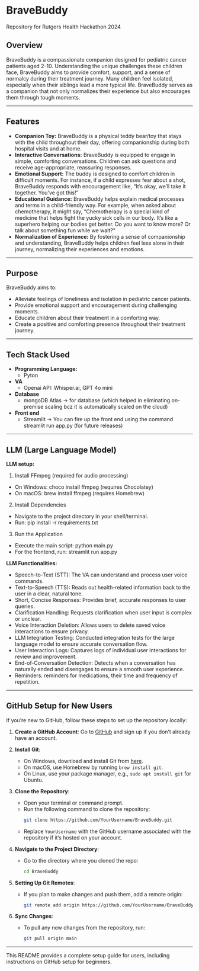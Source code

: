 # BraveBuddy 

Repository for Rutgers Health Hackathon 2024

## Overview
BraveBuddy is a compassionate companion designed for pediatric cancer patients aged 2-10. Understanding the unique challenges these children face, BraveBuddy aims to provide comfort, support, and a sense of normalcy during their treatment journey. Many children feel isolated, especially when their siblings lead a more typical life. BraveBuddy serves as a companion that not only normalizes their experience but also encourages them through tough moments.

---

## Features
- **Companion Toy:** BraveBuddy is a physical teddy bear/toy that stays with the child throughout their day, offering companionship during both hospital visits and at home.
- **Interactive Conversations:** BraveBuddy is equipped to engage in simple, comforting conversations. Children can ask questions and receive age-appropriate, reassuring responses.
- **Emotional Support:** The buddy is designed to comfort children in difficult moments. For instance, if a child expresses fear about a shot, BraveBuddy responds with encouragement like, “It’s okay, we’ll take it together. You’ve got this!”
- **Educational Guidance:** BraveBuddy helps explain medical processes and terms in a child-friendly way. For example, when asked about chemotherapy, it might say, “Chemotherapy is a special kind of medicine that helps fight the yucky sick cells in our body. It’s like a superhero helping our bodies get better. Do you want to know more? Or talk about something fun while we wait?”
- **Normalization of Experience:** By fostering a sense of companionship and understanding, BraveBuddy helps children feel less alone in their journey, normalizing their experiences and emotions.

---

## Purpose
BraveBuddy aims to:
  - Alleviate feelings of loneliness and isolation in pediatric cancer patients.
  - Provide emotional support and encouragement during challenging moments.
  - Educate children about their treatment in a comforting way.
  - Create a positive and comforting presence throughout their treatment journey.

---

## Tech Stack Used
- **Programming Language:**
  - Pyton
- **VA**
  - Openai API: Whisper.ai, GPT 4o mini
- **Database**
  - mongoDB Atlas -> for database (which helped in eliminating on-premise scaling bcz it is automatically scaled on the cloud)
- **Front end**
  - Streamlit -> You can fire up the front end using the command streamlit run app.py (for future releases)

---

## LLM (Large Language Model)
**LLM setup:**

1. Install FFmpeg (required for audio processing)
  - On Windows: choco install ffmpeg (requires Chocolatey)
  - On macOS: brew install ffmpeg (requires Homebrew)
2. Install Dependencies
  - Navigate to the project directory in your shell/terminal.
  - Run: pip install -r requirements.txt
3. Run the Application
  - Execute the main script: python main.py
  - For the frontend, run: streamlit run app.py

**LLM Functionalities:**
- Speech-to-Text (STT): The VA can understand and process user voice commands.
- Text-to-Speech (TTS): Reads out health-related information back to the user in a clear, natural tone.
- Short, Concise Responses: Provides brief, accurate responses to user queries.
- Clarification Handling: Requests clarification when user input is complex or unclear.
- Voice Interaction Deletion: Allows users to delete saved voice interactions to ensure privacy.
- LLM Integration Testing: Conducted integration tests for the large language model to ensure accurate conversation flow.
- User Interaction Logs: Captures logs of individual user interactions for review and improvement.
- End-of-Conversation Detection: Detects when a conversation has naturally ended and disengages to ensure a smooth user experience.
- Reminders: reminders for medications, their time and frequency of repetition.

---

## GitHub Setup for New Users

If you’re new to GitHub, follow these steps to set up the repository locally:

1. **Create a GitHub Account**: Go to [GitHub](https://github.com/) and sign up if you don’t already have an account.

2. **Install Git**: 
   - On Windows, download and install Git from [here](https://git-scm.com/download/win).
   - On macOS, use Homebrew by running `brew install git`.
   - On Linux, use your package manager, e.g., `sudo apt install git` for Ubuntu.

3. **Clone the Repository**:
   - Open your terminal or command prompt.
   - Run the following command to clone the repository:
     ```bash
     git clone https://github.com/YourUsername/BraveBuddy.git
     ```
   - Replace `YourUsername` with the GitHub username associated with the repository if it’s hosted on your account.

4. **Navigate to the Project Directory**:
   - Go to the directory where you cloned the repo:
     ```bash
     cd BraveBuddy
     ```

5. **Setting Up Git Remotes**:
   - If you plan to make changes and push them, add a remote origin:
     ```bash
     git remote add origin https://github.com/YourUsername/BraveBuddy.git
     ```

6. **Sync Changes**:
   - To pull any new changes from the repository, run:
     ```bash
     git pull origin main
     ```

---

This README provides a complete setup guide for users, including instructions on GitHub setup for beginners.



